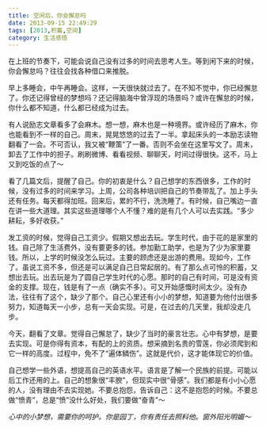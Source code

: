```yaml
---
title: 空闲后，你会懈怠吗
date: 2013-09-15 22:49:29
tags: [2013,积蓄,空间]
category: 生活感悟
---
```

在上班的节奏下，可能会说自己没有过多的时间去思考人生。等到闲下来的时候，你会懈怠吗？往往会找各种借口来推脱。

<!--more-->

早上多睡会，中午再睡会。这样，一天很快就过去了。在不知不觉中，你已经懈怠了。你还记得曾经的梦想吗？还记得脑海中曾浮现的场景吗？或许在懈怠的时候，你什么都不知道，什么都已经成为过去。

有人说励志文章看多了会麻木。想一想，麻木也是一种境界。或许经历了麻木，你也能看到不一样的自己。周末，晃晃悠悠的过去了一半。拿起床头的一本励志读物翻看了一会。不可否认，我又被“鞭策”了一番。否则不会坐在这里写文了。周末，卸去了工作中的担子。刷刷微博、看看视频、聊聊天，时间过得很快。这不，马上又到吃饭的点了～

看了几篇文后，提醒了自己。你的初衷是什么？自己想学的东西很多，工作的时候，没有过多的时间来学习。上周，公司各种培训把自己的节奏带乱了。加上手头还有任务。每天都得加班。回来后，累的不行，洗洗睡了。有时候，自己嘴边一直在讲一些大道理。其实这些道理哪个人不懂？难的是有几个人可以去实践。“多少耕耘，多好收获。”

发工资的时候，觉得自己工资少。假期又想出去玩。学生时代，由于花的是家里的钱。自己除了生活费外，没有要更多的钱。参加勤工助学，也是为了少为家里要钱。所以，上学的时候没怎么玩过。主要的顾虑还是出游的费用。现如今，工作了。虽说工资不多，但还是可以满足自己日常起居的。有了那么点可怜的积蓄，又想出去玩。出去玩是为了圆自己学生时代的心愿。那时的自己有时间，可是没有资金的支撑。现在，钱是有了一点（确实不多）。可又开始感慨时间太少。没有办法，往往有了这个，缺少了那个。自己心里还有小小的梦想，知道要为他付出很多努力，知道每天一小步，总有一天会实现。可是，在过去的几天里，我却没走几步。

今天，翻看了文章。觉得自己懈怠了，缺少了当时的豪言壮志。心中有梦想，是要去实现。可是你得有资本，有配的上的资质。想采摘到名贵的雪莲，你必须爬到和它一样的高度。过程中，免不了“遍体鳞伤”。这就是代价，这才能体现它的价值。

自己想学一些外语，想提高自己的英语水平。语言是了解一个民族的前提。可能以后工作还用的上。自己的想象很“丰腴”，但现实中很“骨感”。我们都是有小小心愿的人，没有理由不去实现她。不要总抱怨，告诉自己：这不是抱怨的时候。不要总做“愤青”，总是“愤”没什么好处，我们要做“奋青”～

*心中的小梦想，需要你的呵护。你是园丁，你有责任去照料他。窗外阳光明媚～*
